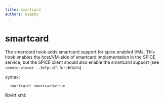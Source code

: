 ```yaml
---
title: smartcard
authors: dyasny
---
```


# smartcard

The smartcard hook adds smartcard support for spice enabled VMs. This hook enables the host/VM-side of smartcard implementation in the SPICE service, but the SPICE client should also enable the smartcard support (see `remote-viewer --help-all` for details)

syntax:

      smartcard: smartcard=true

libvirt xml:

<smartcard mode='passthrough' type='spicevmc'/>

